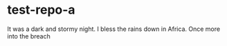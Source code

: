 # test-repo-a
It was a dark and stormy night. I bless the rains down in Africa. Once more into the breach
